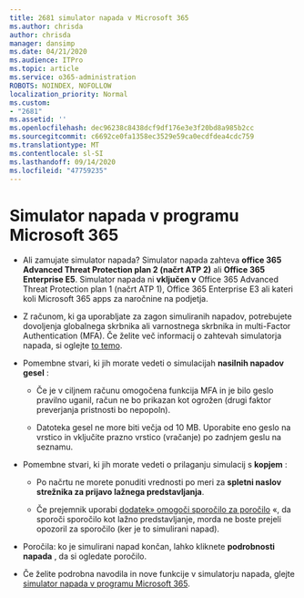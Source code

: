 ```yaml
---
title: 2681 simulator napada v Microsoft 365
ms.author: chrisda
author: chrisda
manager: dansimp
ms.date: 04/21/2020
ms.audience: ITPro
ms.topic: article
ms.service: o365-administration
ROBOTS: NOINDEX, NOFOLLOW
localization_priority: Normal
ms.custom:
- "2681"
ms.assetid: ''
ms.openlocfilehash: dec96238c8438dcf9df176e3e3f20bd8a985b2cc
ms.sourcegitcommit: c6692ce0fa1358ec3529e59ca0ecdfdea4cdc759
ms.translationtype: MT
ms.contentlocale: sl-SI
ms.lasthandoff: 09/14/2020
ms.locfileid: "47759235"
---
```

# <a name="attack-simulator-in-microsoft-365"></a>Simulator napada v programu Microsoft 365

- Ali zamujate simulator napada? Simulator napada zahteva **office 365 Advanced Threat Protection plan 2 (načrt ATP 2)** ali **Office 365 Enterprise E5**. Simulator napada ni **vključen v** Office 365 Advanced Threat Protection plan 1 (načrt ATP 1), Office 365 Enterprise E3 ali kateri koli Microsoft 365 apps za naročnine na podjetja.

- Z računom, ki ga uporabljate za zagon simuliranih napadov, potrebujete dovoljenja globalnega skrbnika ali varnostnega skrbnika in multi-Factor Authentication (MFA). Če želite več informacij o zahtevah simulatorja napada, si oglejte [to temo](https://docs.microsoft.com/microsoft-365/security/office-365-security/attack-simulator).

- Pomembne stvari, ki jih morate vedeti o simulacijah **nasilnih napadov gesel** :

  - Če je v ciljnem računu omogočena funkcija MFA in je bilo geslo pravilno uganil, račun ne bo prikazan kot ogrožen (drugi faktor preverjanja pristnosti bo nepopoln).

  - Datoteka gesel ne more biti večja od 10 MB. Uporabite eno geslo na vrstico in vključite prazno vrstico (vračanje) po zadnjem geslu na seznamu.

- Pomembne stvari, ki jih morate vedeti o prilaganju simulacij s **kopjem** :

  - Po načrtu ne morete ponuditi vrednosti po meri za **spletni naslov strežnika za prijavo lažnega predstavljanja**.

  - Če prejemnik uporabi [dodatek» omogoči sporočilo za poročilo](https://docs.microsoft.com/microsoft-365/security/office-365-security/enable-the-report-message-add-in) «, da sporoči sporočilo kot lažno predstavljanje, morda ne boste prejeli opozoril za sporočilo (ker je to simulirani napad).

- Poročila: ko je simulirani napad končan, lahko kliknete **podrobnosti napada** , da si ogledate poročilo.

- Če želite podrobna navodila in nove funkcije v simulatorju napada, glejte [simulator napada v programu Microsoft 365](https://docs.microsoft.com/microsoft-365/security/office-365-security/attack-simulator).
